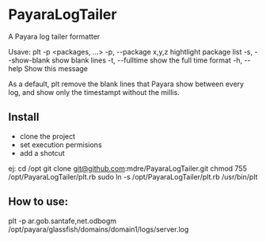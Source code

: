 # PayaraLogTailer
A Payara log tailer formatter 

Usave: plt <path-to-file> -p <packages, ...>
    -p, --package x,y,z              hightlight package list
    -s, --show-blank                 show blank lines
    -t, --fulltime                   show the full time format
    -h, --help                       Show this message

As a default, plt remove the blank lines that Payara show between every log, and show only the timestampt without the millis.

## Install 
- clone the project
- set execution permisions
- add a shotcut

ej:
cd /opt
git clone git@github.com:mdre/PayaraLogTailer.git
chmod 755 /opt/PayaraLogTailer/plt.rb 
sudo ln -s /opt/PayaraLogTailer/plt.rb /usr/bin/plt


## How to use:
plt -p ar.gob.santafe,net.odbogm /opt/payara/glassfish/domains/domain1/logs/server.log



